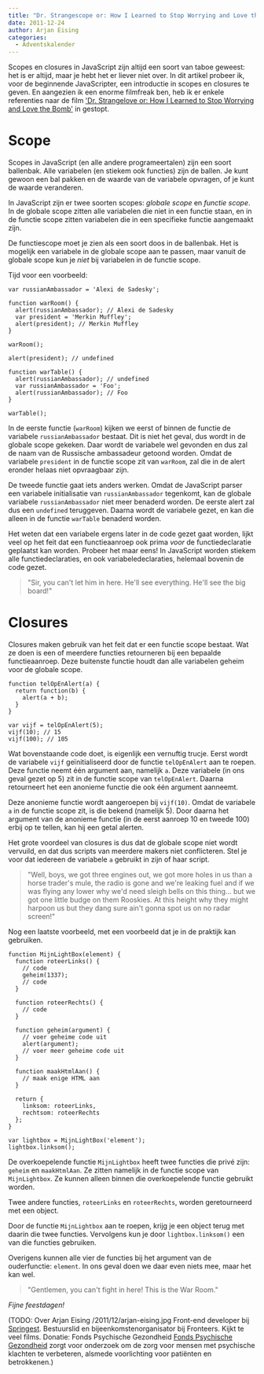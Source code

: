 ```yaml
---
title: "Dr. Strangescope or: How I Learned to Stop Worrying and Love the Closure"
date: 2011-12-24
author: Arjan Eising
categories: 
  - Adventskalender
---
```

Scopes en closures in JavaScript zijn altijd een soort van taboe geweest: het is er altijd, maar je hebt het er liever niet over. In dit artikel probeer ik, voor de beginnende JavaScripter, een introductie in scopes en closures te geven. En aangezien ik een enorme filmfreak ben, heb ik er enkele referenties naar de film ['Dr. Strangelove or: How I Learned to Stop Worrying and Love the Bomb'](http://www.imdb.com/title/tt0057012/) in gestopt.

# Scope

Scopes in JavaScript (en alle andere programeertalen) zijn een soort ballenbak. Alle variabelen (en stiekem ook functies) zijn de ballen. Je kunt gewoon een bal pakken en de waarde van de variabele opvragen, of je kunt de waarde veranderen.

In JavaScript zijn er twee soorten scopes: _globale scope_ en _functie scope_. In de globale scope zitten alle variabelen die niet in een functie staan, en in de functie scope zitten variabelen die in een specifieke functie aangemaakt zijn.

De functiescope moet je zien als een soort doos in de ballenbak. Het is mogelijk een variabele in de globale scope aan te passen, maar vanuit de globale scope kun je *niet* bij variabelen in de functie scope.

Tijd voor een voorbeeld:

```
var russianAmbassador = 'Alexi de Sadesky';

function warRoom() {
  alert(russianAmbassador); // Alexi de Sadesky
  var president = 'Merkin Muffley';
  alert(president); // Merkin Muffley
}

warRoom();

alert(president); // undefined

function warTable() {
  alert(russianAmbassador); // undefined
  var russianAmbassador = 'Foo';
  alert(russianAmbassador); // Foo
}

warTable();
```

In de eerste functie (`warRoom`) kijken we eerst of binnen de functie de variabele `russianAmbassador` bestaat. Dit is niet het geval, dus wordt in de globale scope gekeken. Daar wordt de variabele wel gevonden en dus zal de naam van de Russische ambassadeur getoond worden. Omdat de variabele `president` in de functie scope zit van `warRoom`, zal die in de alert eronder helaas niet opvraagbaar zijn.

De tweede functie gaat iets anders werken. Omdat de JavaScript parser een variabele initialisatie van `russianAmbassador` tegenkomt, kan de globale variabele `russianAmbassador` niet meer benaderd worden. De eerste alert zal dus een `undefined` teruggeven. Daarna wordt de variabele gezet, en kan die alleen in de functie `warTable` benaderd worden.

Het weten dat een variabele ergens later in de code gezet gaat worden, lijkt veel op het feit dat een functieaanroep ook prima _voor_ de functiedeclaratie geplaatst kan worden. Probeer het maar eens! In JavaScript worden stiekem alle functiedeclaraties, en ook variabeledeclaraties, helemaal bovenin de code gezet.

> "Sir, you can't let him in here. He'll see everything. He'll see the big board!"

# Closures

Closures maken gebruik van het feit dat er een functie scope bestaat. Wat ze doen is een of meerdere functies retourneren bij een bepaalde functieaanroep. Deze buitenste functie houdt dan alle variabelen geheim voor de globale scope.

```
function telOpEnAlert(a) {
  return function(b) {
    alert(a + b);
  }
}

var vijf = telOpEnAlert(5);
vijf(10); // 15
vijf(100); // 105
```

Wat bovenstaande code doet, is eigenlijk een vernuftig trucje. Eerst wordt de variabele `vijf` geïnitialiseerd door de functie `telOpEnAlert` aan te roepen. Deze functie neemt één argument aan, namelijk `a`. Deze variabele (in ons geval gezet op 5) zit in de functie scope van `telOpEnAlert`. Daarna retourneert het een anonieme functie die ook één argument aanneemt.

Deze anonieme functie wordt aangeroepen bij `vijf(10)`. Omdat de variabele `a` in de functie scope zit, is die bekend (namelijk 5). Door daarna het argument van de anonieme functie (in de eerst aanroep 10 en tweede 100) erbij op te tellen, kan hij een getal alerten.

Het grote voordeel van closures is dus dat de globale scope niet wordt vervuild, en dat dus scripts van meerdere makers niet conflicteren. Stel je voor dat iedereen de variabele `a` gebruikt in zijn of haar script.

> "Well, boys, we got three engines out, we got more holes in us than a horse trader's mule, the radio is gone and we're leaking fuel and if we was flying any lower why we'd need sleigh bells on this thing... but we got one little budge on them Rooskies. At this height why they might harpoon us but they dang sure ain't gonna spot us on no radar screen!"

Nog een laatste voorbeeld, met een voorbeeld dat je in de praktijk kan gebruiken.

```
function MijnLightBox(element) {
  function roteerLinks() {
    // code
    geheim(1337);
    // code
  }

  function roteerRechts() {
    // code
  }

  function geheim(argument) {
    // voer geheime code uit
    alert(argument);
    // voer meer geheime code uit
  }

  function maakHtmlAan() {
    // maak enige HTML aan
  }

  return {
    linksom: roteerLinks,
    rechtsom: roteerRechts
  };
}

var lightbox = MijnLightBox('element');
lightbox.linksom();
```

De overkoepelende functie `MijnLightbox` heeft twee functies die privé zijn: `geheim` en `maakHtmlAan`. Ze zitten namelijk in de functie scope van `MijnLightbox`. Ze kunnen alleen binnen die overkoepelende functie gebruikt worden.

Twee andere functies, `roteerLinks` en `roteerRechts`, worden geretourneerd met een object.

Door de functie `MijnLightbox` aan te roepen, krijg je een object terug met daarin die twee functies. Vervolgens kun je door `lightbox.linksom()` een van die functies gebruiken.

Overigens kunnen alle vier de functies bij het argument van de ouderfunctie: `element`. In ons geval doen we daar even niets mee, maar het kan wel.

> "Gentlemen, you can't fight in here! This is the War Room."

*Fijne feestdagen!*

(TODO: Over Arjan Eising
/2011/12/arjan-eising.jpg
Front-end developer bij [Springest](http://www.springest.nl). Bestuurslid en bijeenkomstenorganisator bij Fronteers. Kijkt te veel films.
Donatie: Fonds Psychische Gezondheid
[Fonds Psychische Gezondheid](http://www.psychischegezondheid.nl/) zorgt voor onderzoek om de zorg voor mensen met psychische klachten te verbeteren, alsmede voorlichting voor patiënten en betrokkenen.)
